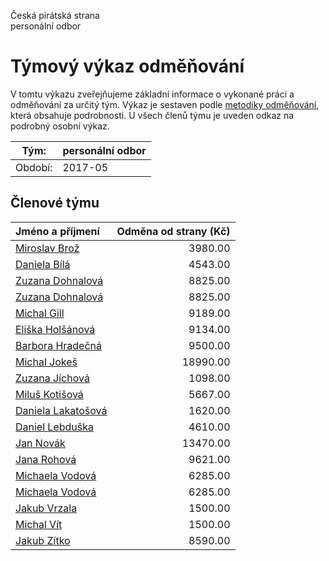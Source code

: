 Česká pirátská strana  
personální odbor

Týmový výkaz odměňování
===========================

V tomtu výkazu zveřejňujeme základní informace o vykonané práci a odměňování
za určitý tým. Výkaz je sestaven podle [metodiky odměňování][metodika],
která obsahuje podrobnosti. U všech členů týmu je uveden odkaz na podrobný osobní výkaz.

Tým:                     | personální odbor
-----------------------  | --------------------
Období:                  | 2017-05

Členové týmu
--------------

| Jméno a příjmení                          |   Odměna od strany (Kč) |
|:------------------------------------------|------------------------:|
| [Miroslav Brož](miroslav-broz/)           |                 3980.00 |
| [Daniela Bílá](daniela-bila/)             |                 4543.00 |
| [Zuzana Dohnalová](zuzana-dohnalova/)     |                 8825.00 |
| [Zuzana Dohnalová](zuzana-dohnalova/)     |                 8825.00 |
| [Michal Gill](michal-gill/)               |                 9189.00 |
| [Eliška Holšánová](eliska-holsanova/)     |                 9134.00 |
| [Barbora Hradečná](barbora-hradecna/)     |                 9500.00 |
| [Michal Jokeš](michal-jokes/)             |                18990.00 |
| [Zuzana Jíchová](zuzana-jichova/)         |                 1098.00 |
| [Miluš Kotišová](milus-kotisova/)         |                 5667.00 |
| [Daniela Lakatošová](daniela-lakatosova/) |                 1620.00 |
| [Daniel Lebduška](daniel-lebduska/)       |                 4610.00 |
| [Jan Novák](jan-novak/)                   |                13470.00 |
| [Jana Rohová](jana-rohova/)               |                 9621.00 |
| [Michaela Vodová](michaela-vodova/)       |                 6285.00 |
| [Michaela Vodová](michaela-vodova/)       |                 6285.00 |
| [Jakub Vrzala](jakub-vrzala/)             |                 1500.00 |
| [Michal Vít](michal-vit/)                 |                 1500.00 |
| [Jakub Zítko](jakub-zitko/)               |                 8590.00 |


[metodika]: https://redmine.pirati.cz/projects/po/wiki/Odmenovani
